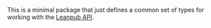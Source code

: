 This is a minimal package that just defines a common set of types
for working with the [Leanpub API](https://leanpub.com/help/api).
